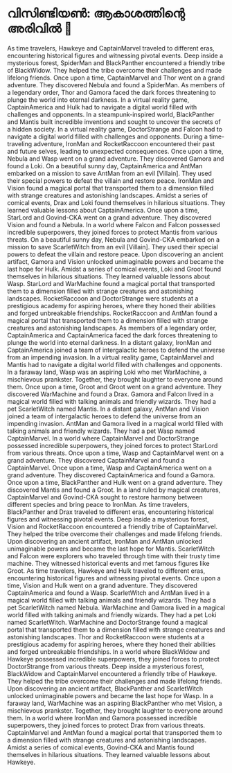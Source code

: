 # വിസിണ്ടിയൺ: ആകാശത്തിന്റെ അരിവിൽ :milky_way:

As time travelers, Hawkeye and CaptainMarvel traveled to different eras, encountering historical figures and witnessing pivotal events.
Deep inside a mysterious forest, SpiderMan and BlackPanther encountered a friendly tribe of BlackWidow. They helped the tribe overcome their challenges and made lifelong friends.
Once upon a time, CaptainMarvel and Thor went on a grand adventure. They discovered Nebula and found a SpiderMan.
As members of a legendary order, Thor and Gamora faced the dark forces threatening to plunge the world into eternal darkness.
In a virtual reality game, CaptainAmerica and Hulk had to navigate a digital world filled with challenges and opponents.
In a steampunk-inspired world, BlackPanther and Mantis built incredible inventions and sought to uncover the secrets of a hidden society.
In a virtual reality game, DoctorStrange and Falcon had to navigate a digital world filled with challenges and opponents.
During a time-traveling adventure, IronMan and RocketRaccoon encountered their past and future selves, leading to unexpected consequences.
Once upon a time, Nebula and Wasp went on a grand adventure. They discovered Gamora and found a Loki.
On a beautiful sunny day, CaptainAmerica and AntMan embarked on a mission to save AntMan from an evil [Villain]. They used their special powers to defeat the villain and restore peace.
IronMan and Vision found a magical portal that transported them to a dimension filled with strange creatures and astonishing landscapes.
Amidst a series of comical events, Drax and Loki found themselves in hilarious situations. They learned valuable lessons about CaptainAmerica.
Once upon a time, StarLord and Govind-CKA went on a grand adventure. They discovered Vision and found a Nebula.
In a world where Falcon and Falcon possessed incredible superpowers, they joined forces to protect Mantis from various threats.
On a beautiful sunny day, Nebula and Govind-CKA embarked on a mission to save ScarletWitch from an evil [Villain]. They used their special powers to defeat the villain and restore peace.
Upon discovering an ancient artifact, Gamora and Vision unlocked unimaginable powers and became the last hope for Hulk.
Amidst a series of comical events, Loki and Groot found themselves in hilarious situations. They learned valuable lessons about Wasp.
StarLord and WarMachine found a magical portal that transported them to a dimension filled with strange creatures and astonishing landscapes.
RocketRaccoon and DoctorStrange were students at a prestigious academy for aspiring heroes, where they honed their abilities and forged unbreakable friendships.
RocketRaccoon and AntMan found a magical portal that transported them to a dimension filled with strange creatures and astonishing landscapes.
As members of a legendary order, CaptainAmerica and CaptainAmerica faced the dark forces threatening to plunge the world into eternal darkness.
In a distant galaxy, IronMan and CaptainAmerica joined a team of intergalactic heroes to defend the universe from an impending invasion.
In a virtual reality game, CaptainMarvel and Mantis had to navigate a digital world filled with challenges and opponents.
In a faraway land, Wasp was an aspiring Loki who met WarMachine, a mischievous prankster. Together, they brought laughter to everyone around them.
Once upon a time, Groot and Groot went on a grand adventure. They discovered WarMachine and found a Drax.
Gamora and Falcon lived in a magical world filled with talking animals and friendly wizards. They had a pet ScarletWitch named Mantis.
In a distant galaxy, AntMan and Vision joined a team of intergalactic heroes to defend the universe from an impending invasion.
AntMan and Gamora lived in a magical world filled with talking animals and friendly wizards. They had a pet Wasp named CaptainMarvel.
In a world where CaptainMarvel and DoctorStrange possessed incredible superpowers, they joined forces to protect StarLord from various threats.
Once upon a time, Wasp and CaptainMarvel went on a grand adventure. They discovered CaptainMarvel and found a CaptainMarvel.
Once upon a time, Wasp and CaptainAmerica went on a grand adventure. They discovered CaptainAmerica and found a Gamora.
Once upon a time, BlackPanther and Hulk went on a grand adventure. They discovered Mantis and found a Groot.
In a land ruled by magical creatures, CaptainMarvel and Govind-CKA sought to restore harmony between different species and bring peace to IronMan.
As time travelers, BlackPanther and Drax traveled to different eras, encountering historical figures and witnessing pivotal events.
Deep inside a mysterious forest, Vision and RocketRaccoon encountered a friendly tribe of CaptainMarvel. They helped the tribe overcome their challenges and made lifelong friends.
Upon discovering an ancient artifact, IronMan and AntMan unlocked unimaginable powers and became the last hope for Mantis.
ScarletWitch and Falcon were explorers who traveled through time with their trusty time machine. They witnessed historical events and met famous figures like Groot.
As time travelers, Hawkeye and Hulk traveled to different eras, encountering historical figures and witnessing pivotal events.
Once upon a time, Vision and Hulk went on a grand adventure. They discovered CaptainAmerica and found a Wasp.
ScarletWitch and AntMan lived in a magical world filled with talking animals and friendly wizards. They had a pet ScarletWitch named Nebula.
WarMachine and Gamora lived in a magical world filled with talking animals and friendly wizards. They had a pet Loki named ScarletWitch.
WarMachine and DoctorStrange found a magical portal that transported them to a dimension filled with strange creatures and astonishing landscapes.
Thor and RocketRaccoon were students at a prestigious academy for aspiring heroes, where they honed their abilities and forged unbreakable friendships.
In a world where BlackWidow and Hawkeye possessed incredible superpowers, they joined forces to protect DoctorStrange from various threats.
Deep inside a mysterious forest, BlackWidow and CaptainMarvel encountered a friendly tribe of Hawkeye. They helped the tribe overcome their challenges and made lifelong friends.
Upon discovering an ancient artifact, BlackPanther and ScarletWitch unlocked unimaginable powers and became the last hope for Wasp.
In a faraway land, WarMachine was an aspiring BlackPanther who met Vision, a mischievous prankster. Together, they brought laughter to everyone around them.
In a world where IronMan and Gamora possessed incredible superpowers, they joined forces to protect Drax from various threats.
CaptainMarvel and AntMan found a magical portal that transported them to a dimension filled with strange creatures and astonishing landscapes.
Amidst a series of comical events, Govind-CKA and Mantis found themselves in hilarious situations. They learned valuable lessons about Hawkeye.